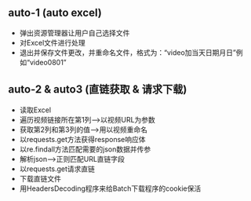 
## auto-1  (auto excel)
* 弹出资源管理器让用户自己选择文件 
* 对Excel文件进行处理
* 退出并保存文件更改，并重命名文件，格式为：“video加当天日期月日”例如“video0801”

## auto-2 & auto3  (直链获取 & 请求下载)
* 读取Excel
* 遍历视频链接所在第1列-->以视频URL为参数
* 获取第2列和第3列的值-->用以视频重命名
* 以requests.get方法获得response响应体
* 以re.findall方法匹配需要的json数据并传参
* 解析json-->正则匹配URL直链字段
* 以requests.get请求直链
* 下载直链文件
* 用HeadersDecoding程序来给Batch下载程序的cookie保活


